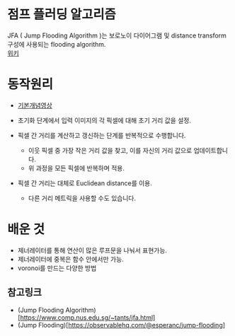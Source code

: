 # 점프 플러딩 알고리즘
JFA ( Jump Flooding Algorithm )는 보로노이 다이어그램 및 distance transform 구성에 사용되는 flooding algorithm.  
[위키](https://ko.wikipedia.org/wiki/%EC%A0%90%ED%94%84_%ED%94%8C%EB%9F%AC%EB%94%A9_%EC%95%8C%EA%B3%A0%EB%A6%AC%EC%A6%98)  

# 동작원리 
- [기본개념영상](https://www.youtube.com/watch?v=A0pxY9QsgJE) 
- 초기화 단계에서 입력 이미지의 각 픽셀에 대해 초기 거리 값을 설정. 
- 픽셀 간 거리를 계산하고 갱신하는 단계를 반복적으로 수행합니다.
  - 이웃 픽셀 중 가장 작은 거리 값을 찾고, 이를 자신의 거리 값으로 업데이트합니다.
  - 위 과정을 모든 픽셀에 반복하며 적용.

- 픽셀 간 거리는 대체로 Euclidean distance를 이용. 
  - 다른 거리 메트릭을 사용할 수도 있습니다.

# 배운 것
- 제너레이터를 통해 연산이 많은 루프문을 나눠서 표현가능.
- 제너레이터에 중복은 함수 안에서만 가능.
- voronoi를 만드는 다양한 방법



## 참고링크
- (Jump Flooding Algorithm)[https://www.comp.nus.edu.sg/~tants/jfa.html]
- (Jump Flooding)[https://observablehq.com/@esperanc/jump-flooding]